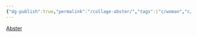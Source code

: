 ```yaml
---
{"dg-publish":true,"permalink":"/collage-abster/","tags":["c/woman","c/faceless","c/abstract","c/red","c/blue","c/LK"],"created":"2024-01-03T17:37:14.394-05:00","updated":"2024-01-04T19:37:34.652-05:00"}
---
```



[Abster](https://www.instagram.com/p/CTM77TqLXYR/)
